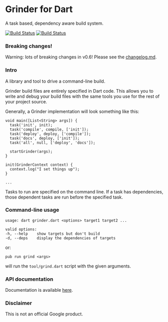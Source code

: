 # Grinder for Dart

A task based, dependency aware build system.

[![Build Status](https://drone.io/github.com/google/grinder.dart/status.png)](https://drone.io/github.com/google/grinder.dart/latest)
[![Build Status](https://travis-ci.org/google/grinder.dart.svg?branch=master)](https://travis-ci.org/google/grinder.dart)

### Breaking changes!

Warning: lots of breaking changes in v0.6! Please see the [changelog.md](https://github.com/google/grinder.dart/blob/master/changelog.md).

### Intro

A library and tool to drive a command-line build.

Grinder build files are entirely specified in Dart code. This allows you to
write and debug your build files with the same tools you use for the rest of
your project source.

Generally, a Grinder implementation will look something like this:

    void main([List<String> args]) {
      task('init', init);
      task('compile', compile, ['init']);
      task('deploy', deploy, ['compile']);
      task('docs', deploy, ['init']);
      task('all', null, ['deploy', 'docs']);

      startGrinder(args);
    }

    init(GrinderContext context) {
      context.log("I set things up");
    }

    ...

Tasks to run are specified on the command line. If a task has dependencies,
those dependent tasks are run before the specified task.

### Command-line usage
    usage: dart grinder.dart <options> target1 target2 ...

    valid options:
    -h, --help    show targets but don't build
    -d, --deps    display the dependencies of targets

or:

    pub run grind <args>

will run the `tool/grind.dart` script with the given arguments.

### API documentation

Documentation is available [here][docs].

### Disclaimer

This is not an official Google product.

[docs]: http://www.dartdocs.org/documentation/grinder/latest
